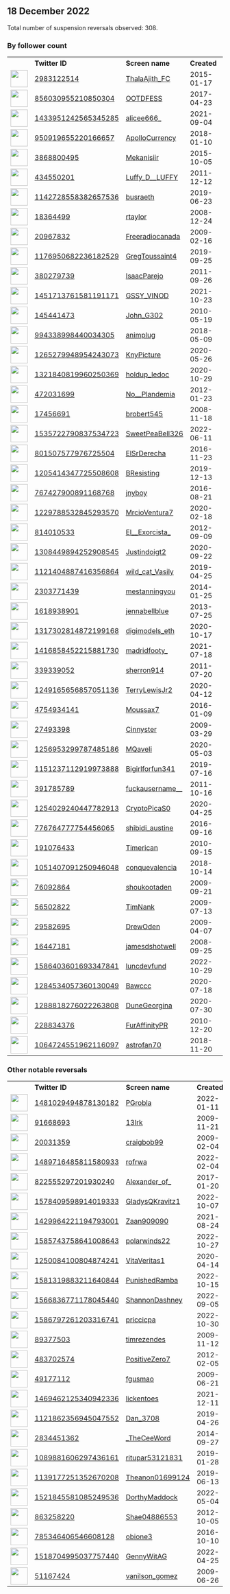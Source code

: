 
## 18 December 2022
Total number of suspension reversals observed: 308.

### By follower count
<table><tr><th></th><th align="left">Twitter ID</th><th align="left">Screen name</th>
<th align="left">Created</th><th align="left">Status</th><th align="left">Suspended</th><th align="left">Followers</th>
<tr><td><a href="https://pbs.twimg.com/profile_images/1604445962893606912/GjdwwVcM_normal.jpg"><img src="https://pbs.twimg.com/profile_images/1604445962893606912/GjdwwVcM_normal.jpg" width="40px" height="40px" align="center"/></a></td><td><a href="https://twitter.com/intent/user?user_id=2983122514">2983122514</a></td><td><a href="https://twitter.com/ThalaAjith_FC">ThalaAjith_FC</a></td><td>2015-01-17</td><td align="center"></td><td></td><td>560252</td></tr>
<tr><td><a href="https://pbs.twimg.com/profile_images/1543865838826299392/Vj0GFzMZ_normal.jpg"><img src="https://pbs.twimg.com/profile_images/1543865838826299392/Vj0GFzMZ_normal.jpg" width="40px" height="40px" align="center"/></a></td><td><a href="https://twitter.com/intent/user?user_id=856030955210850304">856030955210850304</a></td><td><a href="https://twitter.com/OOTDFESS">OOTDFESS</a></td><td>2017-04-23</td><td align="center"></td><td>2022-11-17</td><td>397802</td></tr>
<tr><td><a href="https://pbs.twimg.com/profile_images/1610294711067058177/6NOqOI8P_normal.jpg"><img src="https://pbs.twimg.com/profile_images/1610294711067058177/6NOqOI8P_normal.jpg" width="40px" height="40px" align="center"/></a></td><td><a href="https://twitter.com/intent/user?user_id=1433951242565345285">1433951242565345285</a></td><td><a href="https://twitter.com/alicee666_">alicee666_</a></td><td>2021-09-04</td><td align="center"></td><td></td><td>144120</td></tr>
<tr><td><a href="https://pbs.twimg.com/profile_images/1305614542232264709/_aKoBwph_normal.jpg"><img src="https://pbs.twimg.com/profile_images/1305614542232264709/_aKoBwph_normal.jpg" width="40px" height="40px" align="center"/></a></td><td><a href="https://twitter.com/intent/user?user_id=950919655220166657">950919655220166657</a></td><td><a href="https://twitter.com/ApolloCurrency">ApolloCurrency</a></td><td>2018-01-10</td><td align="center"></td><td></td><td>87503</td></tr>
<tr><td><a href="https://pbs.twimg.com/profile_images/1648789558782226432/Fl7QQoLV_normal.jpg"><img src="https://pbs.twimg.com/profile_images/1648789558782226432/Fl7QQoLV_normal.jpg" width="40px" height="40px" align="center"/></a></td><td><a href="https://twitter.com/intent/user?user_id=3868800495">3868800495</a></td><td><a href="https://twitter.com/Mekanisiir">Mekanisiir</a></td><td>2015-10-05</td><td align="center"></td><td>2022-12-08</td><td>64174</td></tr>
<tr><td><a href="https://pbs.twimg.com/profile_images/1604882391142748162/FHRPuyle_normal.jpg"><img src="https://pbs.twimg.com/profile_images/1604882391142748162/FHRPuyle_normal.jpg" width="40px" height="40px" align="center"/></a></td><td><a href="https://twitter.com/intent/user?user_id=434550201">434550201</a></td><td><a href="https://twitter.com/Luffy_D__LUFFY">Luffy_D__LUFFY</a></td><td>2011-12-12</td><td align="center">🚫</td><td></td><td>62429</td></tr>
<tr><td><a href="https://pbs.twimg.com/profile_images/1576876450732441601/esr0-GCH_normal.png"><img src="https://pbs.twimg.com/profile_images/1576876450732441601/esr0-GCH_normal.png" width="40px" height="40px" align="center"/></a></td><td><a href="https://twitter.com/intent/user?user_id=1142728558382657536">1142728558382657536</a></td><td><a href="https://twitter.com/busraeth">busraeth</a></td><td>2019-06-23</td><td align="center"></td><td>2022-11-23</td><td>55565</td></tr>
<tr><td><a href="https://abs.twimg.com/sticky/default_profile_images/default_profile_normal.png"><img src="https://abs.twimg.com/sticky/default_profile_images/default_profile_normal.png" width="40px" height="40px" align="center"/></a></td><td><a href="https://twitter.com/intent/user?user_id=18364499">18364499</a></td><td><a href="https://twitter.com/rtaylor">rtaylor</a></td><td>2008-12-24</td><td align="center"></td><td></td><td>50350</td></tr>
<tr><td><a href="https://pbs.twimg.com/profile_images/1603950340478570498/iOUImJ34_normal.jpg"><img src="https://pbs.twimg.com/profile_images/1603950340478570498/iOUImJ34_normal.jpg" width="40px" height="40px" align="center"/></a></td><td><a href="https://twitter.com/intent/user?user_id=20967832">20967832</a></td><td><a href="https://twitter.com/Freeradiocanada">Freeradiocanada</a></td><td>2009-02-16</td><td align="center">🚫</td><td></td><td>50081</td></tr>
<tr><td><a href="https://pbs.twimg.com/profile_images/1633101574695268352/JZhlllnI_normal.jpg"><img src="https://pbs.twimg.com/profile_images/1633101574695268352/JZhlllnI_normal.jpg" width="40px" height="40px" align="center"/></a></td><td><a href="https://twitter.com/intent/user?user_id=1176950682236182529">1176950682236182529</a></td><td><a href="https://twitter.com/GregToussaint4">GregToussaint4</a></td><td>2019-09-25</td><td align="center"></td><td></td><td>48928</td></tr>
<tr><td><a href="https://pbs.twimg.com/profile_images/1147497905063956482/S72eQ9na_normal.jpg"><img src="https://pbs.twimg.com/profile_images/1147497905063956482/S72eQ9na_normal.jpg" width="40px" height="40px" align="center"/></a></td><td><a href="https://twitter.com/intent/user?user_id=380279739">380279739</a></td><td><a href="https://twitter.com/IsaacParejo">IsaacParejo</a></td><td>2011-09-26</td><td align="center"></td><td></td><td>41853</td></tr>
<tr><td><a href="https://pbs.twimg.com/profile_images/1589388346505285633/iqdHupBl_normal.jpg"><img src="https://pbs.twimg.com/profile_images/1589388346505285633/iqdHupBl_normal.jpg" width="40px" height="40px" align="center"/></a></td><td><a href="https://twitter.com/intent/user?user_id=1451713761581191171">1451713761581191171</a></td><td><a href="https://twitter.com/GSSY_VINOD">GSSY_VINOD</a></td><td>2021-10-23</td><td align="center"></td><td>2022-12-02</td><td>35978</td></tr>
<tr><td><a href="https://pbs.twimg.com/profile_images/1606761809209434112/9w1vvR8j_normal.jpg"><img src="https://pbs.twimg.com/profile_images/1606761809209434112/9w1vvR8j_normal.jpg" width="40px" height="40px" align="center"/></a></td><td><a href="https://twitter.com/intent/user?user_id=145441473">145441473</a></td><td><a href="https://twitter.com/John_G302">John_G302</a></td><td>2010-05-19</td><td align="center"></td><td>2022-12-09</td><td>35827</td></tr>
<tr><td><a href="https://pbs.twimg.com/profile_images/1398786994789093380/ywJaKT55_normal.jpg"><img src="https://pbs.twimg.com/profile_images/1398786994789093380/ywJaKT55_normal.jpg" width="40px" height="40px" align="center"/></a></td><td><a href="https://twitter.com/intent/user?user_id=994338998440034305">994338998440034305</a></td><td><a href="https://twitter.com/animplug">animplug</a></td><td>2018-05-09</td><td align="center"></td><td></td><td>33578</td></tr>
<tr><td><a href="https://pbs.twimg.com/profile_images/1604084266111057923/o8N7AgCz_normal.jpg"><img src="https://pbs.twimg.com/profile_images/1604084266111057923/o8N7AgCz_normal.jpg" width="40px" height="40px" align="center"/></a></td><td><a href="https://twitter.com/intent/user?user_id=1265279948954243073">1265279948954243073</a></td><td><a href="https://twitter.com/KnyPicture">KnyPicture</a></td><td>2020-05-26</td><td align="center"></td><td></td><td>26296</td></tr>
<tr><td><a href="https://pbs.twimg.com/profile_images/1322228992963915777/p51ZRrTB_normal.jpg"><img src="https://pbs.twimg.com/profile_images/1322228992963915777/p51ZRrTB_normal.jpg" width="40px" height="40px" align="center"/></a></td><td><a href="https://twitter.com/intent/user?user_id=1321840819960250369">1321840819960250369</a></td><td><a href="https://twitter.com/holdup_ledoc">holdup_ledoc</a></td><td>2020-10-29</td><td align="center"></td><td></td><td>25647</td></tr>
<tr><td><a href="https://pbs.twimg.com/profile_images/1604641175428042752/4n3pGbGE_normal.jpg"><img src="https://pbs.twimg.com/profile_images/1604641175428042752/4n3pGbGE_normal.jpg" width="40px" height="40px" align="center"/></a></td><td><a href="https://twitter.com/intent/user?user_id=472031699">472031699</a></td><td><a href="https://twitter.com/No__Plandemia">No__Plandemia</a></td><td>2012-01-23</td><td align="center"></td><td>2022-02-13</td><td>25184</td></tr>
<tr><td><a href="https://pbs.twimg.com/profile_images/1566950071534604288/sQJMG71M_normal.jpg"><img src="https://pbs.twimg.com/profile_images/1566950071534604288/sQJMG71M_normal.jpg" width="40px" height="40px" align="center"/></a></td><td><a href="https://twitter.com/intent/user?user_id=17456691">17456691</a></td><td><a href="https://twitter.com/brobert545">brobert545</a></td><td>2008-11-18</td><td align="center"></td><td>2022-12-14</td><td>22862</td></tr>
<tr><td><a href="https://pbs.twimg.com/profile_images/1535723275879387138/sDWtSy8l_normal.jpg"><img src="https://pbs.twimg.com/profile_images/1535723275879387138/sDWtSy8l_normal.jpg" width="40px" height="40px" align="center"/></a></td><td><a href="https://twitter.com/intent/user?user_id=1535722790837534723">1535722790837534723</a></td><td><a href="https://twitter.com/SweetPeaBell326">SweetPeaBell326</a></td><td>2022-06-11</td><td align="center"></td><td>2022-12-14</td><td>20712</td></tr>
<tr><td><a href="https://pbs.twimg.com/profile_images/1643615612294316032/vtuDovpp_normal.jpg"><img src="https://pbs.twimg.com/profile_images/1643615612294316032/vtuDovpp_normal.jpg" width="40px" height="40px" align="center"/></a></td><td><a href="https://twitter.com/intent/user?user_id=801507577976725504">801507577976725504</a></td><td><a href="https://twitter.com/ElSrDerecha">ElSrDerecha</a></td><td>2016-11-23</td><td align="center"></td><td></td><td>18803</td></tr>
<tr><td><a href="https://pbs.twimg.com/profile_images/1286988214637658113/ivSeJWq6_normal.jpg"><img src="https://pbs.twimg.com/profile_images/1286988214637658113/ivSeJWq6_normal.jpg" width="40px" height="40px" align="center"/></a></td><td><a href="https://twitter.com/intent/user?user_id=1205414347725508608">1205414347725508608</a></td><td><a href="https://twitter.com/BResisting">BResisting</a></td><td>2019-12-13</td><td align="center">🔒</td><td></td><td>18111</td></tr>
<tr><td><a href="https://pbs.twimg.com/profile_images/1478188274111889416/WFAf19A-_normal.jpg"><img src="https://pbs.twimg.com/profile_images/1478188274111889416/WFAf19A-_normal.jpg" width="40px" height="40px" align="center"/></a></td><td><a href="https://twitter.com/intent/user?user_id=767427900891168768">767427900891168768</a></td><td><a href="https://twitter.com/jnyboy">jnyboy</a></td><td>2016-08-21</td><td align="center"></td><td>2022-12-03</td><td>13800</td></tr>
<tr><td><a href="https://pbs.twimg.com/profile_images/1626619745544830977/AIIJxL1E_normal.jpg"><img src="https://pbs.twimg.com/profile_images/1626619745544830977/AIIJxL1E_normal.jpg" width="40px" height="40px" align="center"/></a></td><td><a href="https://twitter.com/intent/user?user_id=1229788532845293570">1229788532845293570</a></td><td><a href="https://twitter.com/MrcioVentura7">MrcioVentura7</a></td><td>2020-02-18</td><td align="center"></td><td>2022-09-10</td><td>12198</td></tr>
<tr><td><a href="https://pbs.twimg.com/profile_images/941891180794695683/-ZKLRemd_normal.jpg"><img src="https://pbs.twimg.com/profile_images/941891180794695683/-ZKLRemd_normal.jpg" width="40px" height="40px" align="center"/></a></td><td><a href="https://twitter.com/intent/user?user_id=814010533">814010533</a></td><td><a href="https://twitter.com/El__Exorcista_">El__Exorcista_</a></td><td>2012-09-09</td><td align="center"></td><td></td><td>10609</td></tr>
<tr><td><a href="https://pbs.twimg.com/profile_images/1396189904976158723/sYbgNKD0_normal.jpg"><img src="https://pbs.twimg.com/profile_images/1396189904976158723/sYbgNKD0_normal.jpg" width="40px" height="40px" align="center"/></a></td><td><a href="https://twitter.com/intent/user?user_id=1308449894252908545">1308449894252908545</a></td><td><a href="https://twitter.com/Justindoigt2">Justindoigt2</a></td><td>2020-09-22</td><td align="center"></td><td></td><td>10181</td></tr>
<tr><td><a href="https://pbs.twimg.com/profile_images/1256684673058721798/W-L8UjQG_normal.jpg"><img src="https://pbs.twimg.com/profile_images/1256684673058721798/W-L8UjQG_normal.jpg" width="40px" height="40px" align="center"/></a></td><td><a href="https://twitter.com/intent/user?user_id=1121404887416356864">1121404887416356864</a></td><td><a href="https://twitter.com/wild_cat_Vasily">wild_cat_Vasily</a></td><td>2019-04-25</td><td align="center"></td><td></td><td>9701</td></tr>
<tr><td><a href="https://pbs.twimg.com/profile_images/1614800870725623809/Z0zss5QJ_normal.jpg"><img src="https://pbs.twimg.com/profile_images/1614800870725623809/Z0zss5QJ_normal.jpg" width="40px" height="40px" align="center"/></a></td><td><a href="https://twitter.com/intent/user?user_id=2303771439">2303771439</a></td><td><a href="https://twitter.com/mestanningyou">mestanningyou</a></td><td>2014-01-25</td><td align="center"></td><td></td><td>9370</td></tr>
<tr><td><a href="https://pbs.twimg.com/profile_images/1347947729167777797/KjaH73mE_normal.jpg"><img src="https://pbs.twimg.com/profile_images/1347947729167777797/KjaH73mE_normal.jpg" width="40px" height="40px" align="center"/></a></td><td><a href="https://twitter.com/intent/user?user_id=1618938901">1618938901</a></td><td><a href="https://twitter.com/jennabellblue">jennabellblue</a></td><td>2013-07-25</td><td align="center"></td><td></td><td>7587</td></tr>
<tr><td><a href="https://pbs.twimg.com/profile_images/1638160507332096003/nU10cV_N_normal.png"><img src="https://pbs.twimg.com/profile_images/1638160507332096003/nU10cV_N_normal.png" width="40px" height="40px" align="center"/></a></td><td><a href="https://twitter.com/intent/user?user_id=1317302814872199168">1317302814872199168</a></td><td><a href="https://twitter.com/digimodels_eth">digimodels_eth</a></td><td>2020-10-17</td><td align="center"></td><td></td><td>7418</td></tr>
<tr><td><a href="https://pbs.twimg.com/profile_images/1616149567556157464/VSLzN7L4_normal.jpg"><img src="https://pbs.twimg.com/profile_images/1616149567556157464/VSLzN7L4_normal.jpg" width="40px" height="40px" align="center"/></a></td><td><a href="https://twitter.com/intent/user?user_id=1416858452215881730">1416858452215881730</a></td><td><a href="https://twitter.com/madridfooty_">madridfooty_</a></td><td>2021-07-18</td><td align="center"></td><td>2022-11-17</td><td>6954</td></tr>
<tr><td><a href="https://pbs.twimg.com/profile_images/1042257942316081154/BZ8R9g4o_normal.jpg"><img src="https://pbs.twimg.com/profile_images/1042257942316081154/BZ8R9g4o_normal.jpg" width="40px" height="40px" align="center"/></a></td><td><a href="https://twitter.com/intent/user?user_id=339339052">339339052</a></td><td><a href="https://twitter.com/sherron914">sherron914</a></td><td>2011-07-20</td><td align="center"></td><td></td><td>6821</td></tr>
<tr><td><a href="https://pbs.twimg.com/profile_images/1506612792811409413/Va0vQaQo_normal.jpg"><img src="https://pbs.twimg.com/profile_images/1506612792811409413/Va0vQaQo_normal.jpg" width="40px" height="40px" align="center"/></a></td><td><a href="https://twitter.com/intent/user?user_id=1249165656857051136">1249165656857051136</a></td><td><a href="https://twitter.com/TerryLewisJr2">TerryLewisJr2</a></td><td>2020-04-12</td><td align="center"></td><td>2022-10-21</td><td>6695</td></tr>
<tr><td><a href="https://pbs.twimg.com/profile_images/1601547426820722688/Pz5SsdU2_normal.jpg"><img src="https://pbs.twimg.com/profile_images/1601547426820722688/Pz5SsdU2_normal.jpg" width="40px" height="40px" align="center"/></a></td><td><a href="https://twitter.com/intent/user?user_id=4754934141">4754934141</a></td><td><a href="https://twitter.com/Moussax7">Moussax7</a></td><td>2016-01-09</td><td align="center">🚫</td><td>2022-10-23</td><td>6345</td></tr>
<tr><td><a href="https://pbs.twimg.com/profile_images/1438347875419934727/PDX2aSDX_normal.jpg"><img src="https://pbs.twimg.com/profile_images/1438347875419934727/PDX2aSDX_normal.jpg" width="40px" height="40px" align="center"/></a></td><td><a href="https://twitter.com/intent/user?user_id=27493398">27493398</a></td><td><a href="https://twitter.com/Cinnyster">Cinnyster</a></td><td>2009-03-29</td><td align="center"></td><td>2022-10-29</td><td>5536</td></tr>
<tr><td><a href="https://pbs.twimg.com/profile_images/1311707053073850370/fjBN9pgO_normal.jpg"><img src="https://pbs.twimg.com/profile_images/1311707053073850370/fjBN9pgO_normal.jpg" width="40px" height="40px" align="center"/></a></td><td><a href="https://twitter.com/intent/user?user_id=1256953299787485186">1256953299787485186</a></td><td><a href="https://twitter.com/MQaveli">MQaveli</a></td><td>2020-05-03</td><td align="center"></td><td></td><td>4910</td></tr>
<tr><td><a href="https://pbs.twimg.com/profile_images/1151933472803631108/i7qc_CvK_normal.jpg"><img src="https://pbs.twimg.com/profile_images/1151933472803631108/i7qc_CvK_normal.jpg" width="40px" height="40px" align="center"/></a></td><td><a href="https://twitter.com/intent/user?user_id=1151237112919973888">1151237112919973888</a></td><td><a href="https://twitter.com/Bigirlforfun341">Bigirlforfun341</a></td><td>2019-07-16</td><td align="center"></td><td>2022-10-20</td><td>4591</td></tr>
<tr><td><a href="https://pbs.twimg.com/profile_images/1593453489417781248/N0Yk_j7H_normal.jpg"><img src="https://pbs.twimg.com/profile_images/1593453489417781248/N0Yk_j7H_normal.jpg" width="40px" height="40px" align="center"/></a></td><td><a href="https://twitter.com/intent/user?user_id=391785789">391785789</a></td><td><a href="https://twitter.com/fuckausername__">fuckausername__</a></td><td>2011-10-16</td><td align="center">👋</td><td></td><td>4583</td></tr>
<tr><td><a href="https://pbs.twimg.com/profile_images/1623454336947822592/s31wopDC_normal.jpg"><img src="https://pbs.twimg.com/profile_images/1623454336947822592/s31wopDC_normal.jpg" width="40px" height="40px" align="center"/></a></td><td><a href="https://twitter.com/intent/user?user_id=1254029240447782913">1254029240447782913</a></td><td><a href="https://twitter.com/CryptoPicaS0">CryptoPicaS0</a></td><td>2020-04-25</td><td align="center"></td><td>2022-12-13</td><td>4267</td></tr>
<tr><td><a href="https://pbs.twimg.com/profile_images/1540910888722567169/K7joiBCH_normal.jpg"><img src="https://pbs.twimg.com/profile_images/1540910888722567169/K7joiBCH_normal.jpg" width="40px" height="40px" align="center"/></a></td><td><a href="https://twitter.com/intent/user?user_id=776764777754456065">776764777754456065</a></td><td><a href="https://twitter.com/shibidi_austine">shibidi_austine</a></td><td>2016-09-16</td><td align="center"></td><td>2022-12-08</td><td>4212</td></tr>
<tr><td><a href="https://pbs.twimg.com/profile_images/1544474171488493568/e4sXtgNE_normal.jpg"><img src="https://pbs.twimg.com/profile_images/1544474171488493568/e4sXtgNE_normal.jpg" width="40px" height="40px" align="center"/></a></td><td><a href="https://twitter.com/intent/user?user_id=191076433">191076433</a></td><td><a href="https://twitter.com/Timerican">Timerican</a></td><td>2010-09-15</td><td align="center"></td><td>2022-08-19</td><td>3941</td></tr>
<tr><td><a href="https://pbs.twimg.com/profile_images/1503425176087801859/lufoeI0x_normal.jpg"><img src="https://pbs.twimg.com/profile_images/1503425176087801859/lufoeI0x_normal.jpg" width="40px" height="40px" align="center"/></a></td><td><a href="https://twitter.com/intent/user?user_id=1051407091250946048">1051407091250946048</a></td><td><a href="https://twitter.com/conquevalencia">conquevalencia</a></td><td>2018-10-14</td><td align="center"></td><td>2022-06-01</td><td>3773</td></tr>
<tr><td><a href="https://pbs.twimg.com/profile_images/1491957191120601088/DaNokhFj_normal.png"><img src="https://pbs.twimg.com/profile_images/1491957191120601088/DaNokhFj_normal.png" width="40px" height="40px" align="center"/></a></td><td><a href="https://twitter.com/intent/user?user_id=76092864">76092864</a></td><td><a href="https://twitter.com/shoukootaden">shoukootaden</a></td><td>2009-09-21</td><td align="center"></td><td>2022-12-08</td><td>3756</td></tr>
<tr><td><a href="https://pbs.twimg.com/profile_images/610123835/Tim_speaking_normal.jpg"><img src="https://pbs.twimg.com/profile_images/610123835/Tim_speaking_normal.jpg" width="40px" height="40px" align="center"/></a></td><td><a href="https://twitter.com/intent/user?user_id=56502822">56502822</a></td><td><a href="https://twitter.com/TimNank">TimNank</a></td><td>2009-07-13</td><td align="center"></td><td>2022-10-29</td><td>3703</td></tr>
<tr><td><a href="https://pbs.twimg.com/profile_images/1415459497812824067/2fNJLiLH_normal.jpg"><img src="https://pbs.twimg.com/profile_images/1415459497812824067/2fNJLiLH_normal.jpg" width="40px" height="40px" align="center"/></a></td><td><a href="https://twitter.com/intent/user?user_id=29582695">29582695</a></td><td><a href="https://twitter.com/DrewOden">DrewOden</a></td><td>2009-04-07</td><td align="center"></td><td>2022-12-16</td><td>3653</td></tr>
<tr><td><a href="https://pbs.twimg.com/profile_images/1091391775326044166/ivneLNK7_normal.jpg"><img src="https://pbs.twimg.com/profile_images/1091391775326044166/ivneLNK7_normal.jpg" width="40px" height="40px" align="center"/></a></td><td><a href="https://twitter.com/intent/user?user_id=16447181">16447181</a></td><td><a href="https://twitter.com/jamesdshotwell">jamesdshotwell</a></td><td>2008-09-25</td><td align="center">🔒</td><td></td><td>3614</td></tr>
<tr><td><a href="https://pbs.twimg.com/profile_images/1609570972113436674/bYM4QX_h_normal.jpg"><img src="https://pbs.twimg.com/profile_images/1609570972113436674/bYM4QX_h_normal.jpg" width="40px" height="40px" align="center"/></a></td><td><a href="https://twitter.com/intent/user?user_id=1586403601693347841">1586403601693347841</a></td><td><a href="https://twitter.com/luncdevfund">luncdevfund</a></td><td>2022-10-29</td><td align="center"></td><td>2022-12-15</td><td>3580</td></tr>
<tr><td><a href="https://pbs.twimg.com/profile_images/1507491305127129089/CAyuO5FL_normal.jpg"><img src="https://pbs.twimg.com/profile_images/1507491305127129089/CAyuO5FL_normal.jpg" width="40px" height="40px" align="center"/></a></td><td><a href="https://twitter.com/intent/user?user_id=1284534057360130049">1284534057360130049</a></td><td><a href="https://twitter.com/Bawccc">Bawccc</a></td><td>2020-07-18</td><td align="center"></td><td>2022-11-22</td><td>3127</td></tr>
<tr><td><a href="https://pbs.twimg.com/profile_images/1642802350690557954/AlK5rpqw_normal.jpg"><img src="https://pbs.twimg.com/profile_images/1642802350690557954/AlK5rpqw_normal.jpg" width="40px" height="40px" align="center"/></a></td><td><a href="https://twitter.com/intent/user?user_id=1288818276022263808">1288818276022263808</a></td><td><a href="https://twitter.com/DuneGeorgina">DuneGeorgina</a></td><td>2020-07-30</td><td align="center"></td><td>2022-12-17</td><td>2956</td></tr>
<tr><td><a href="https://pbs.twimg.com/profile_images/1602530004943790080/rDwZgcLr_normal.jpg"><img src="https://pbs.twimg.com/profile_images/1602530004943790080/rDwZgcLr_normal.jpg" width="40px" height="40px" align="center"/></a></td><td><a href="https://twitter.com/intent/user?user_id=228834376">228834376</a></td><td><a href="https://twitter.com/FurAffinityPR">FurAffinityPR</a></td><td>2010-12-20</td><td align="center"></td><td>2022-11-24</td><td>2925</td></tr>
<tr><td><a href="https://pbs.twimg.com/profile_images/1084249515631235072/z1e9n_7u_normal.jpg"><img src="https://pbs.twimg.com/profile_images/1084249515631235072/z1e9n_7u_normal.jpg" width="40px" height="40px" align="center"/></a></td><td><a href="https://twitter.com/intent/user?user_id=1064724551962116097">1064724551962116097</a></td><td><a href="https://twitter.com/astrofan70">astrofan70</a></td><td>2018-11-20</td><td align="center"></td><td></td><td>2885</td></tr>
</table>

### Other notable reversals
<table><tr><th></th><th align="left">Twitter ID</th><th align="left">Screen name</th>
<th align="left">Created</th><th align="left">Status</th><th align="left">Suspended</th><th align="left">Followers</th>
<tr><td><a href="https://pbs.twimg.com/profile_images/1575529527614242816/FlAjG1hI_normal.jpg"><img src="https://pbs.twimg.com/profile_images/1575529527614242816/FlAjG1hI_normal.jpg" width="40px" height="40px" align="center"/></a></td><td><a href="https://twitter.com/intent/user?user_id=1481029494878130182">1481029494878130182</a></td><td><a href="https://twitter.com/PGrobla">PGrobla</a></td><td>2022-01-11</td><td align="center"></td><td>2022-12-17</td><td>855</td></tr>
<tr><td><a href="https://pbs.twimg.com/profile_images/1551389604569309184/cyHQGVMT_normal.jpg"><img src="https://pbs.twimg.com/profile_images/1551389604569309184/cyHQGVMT_normal.jpg" width="40px" height="40px" align="center"/></a></td><td><a href="https://twitter.com/intent/user?user_id=91668693">91668693</a></td><td><a href="https://twitter.com/13lrk">13lrk</a></td><td>2009-11-21</td><td align="center"></td><td>2022-12-16</td><td>456</td></tr>
<tr><td><a href="https://pbs.twimg.com/profile_images/1520108916616699909/0auJAUlf_normal.png"><img src="https://pbs.twimg.com/profile_images/1520108916616699909/0auJAUlf_normal.png" width="40px" height="40px" align="center"/></a></td><td><a href="https://twitter.com/intent/user?user_id=20031359">20031359</a></td><td><a href="https://twitter.com/craigbob99">craigbob99</a></td><td>2009-02-04</td><td align="center"></td><td>2022-12-10</td><td>2655</td></tr>
<tr><td><a href="https://pbs.twimg.com/profile_images/1602739148842057731/qqlOIZvL_normal.jpg"><img src="https://pbs.twimg.com/profile_images/1602739148842057731/qqlOIZvL_normal.jpg" width="40px" height="40px" align="center"/></a></td><td><a href="https://twitter.com/intent/user?user_id=1489716485811580933">1489716485811580933</a></td><td><a href="https://twitter.com/rofrwa">rofrwa</a></td><td>2022-02-04</td><td align="center"></td><td>2022-12-14</td><td>11</td></tr>
<tr><td><a href="https://pbs.twimg.com/profile_images/1071437998548574208/TlU-NPLL_normal.jpg"><img src="https://pbs.twimg.com/profile_images/1071437998548574208/TlU-NPLL_normal.jpg" width="40px" height="40px" align="center"/></a></td><td><a href="https://twitter.com/intent/user?user_id=822555297201930240">822555297201930240</a></td><td><a href="https://twitter.com/Alexander_of_">Alexander_of_</a></td><td>2017-01-20</td><td align="center"></td><td>2022-12-05</td><td>67</td></tr>
<tr><td><a href="https://pbs.twimg.com/profile_images/1644703613153955840/dYuZ9cJn_normal.jpg"><img src="https://pbs.twimg.com/profile_images/1644703613153955840/dYuZ9cJn_normal.jpg" width="40px" height="40px" align="center"/></a></td><td><a href="https://twitter.com/intent/user?user_id=1578409598914019333">1578409598914019333</a></td><td><a href="https://twitter.com/GladysQKravitz1">GladysQKravitz1</a></td><td>2022-10-07</td><td align="center"></td><td>2022-12-16</td><td>2682</td></tr>
<tr><td><a href="https://pbs.twimg.com/profile_images/1627159006455422976/3q0ehzHP_normal.jpg"><img src="https://pbs.twimg.com/profile_images/1627159006455422976/3q0ehzHP_normal.jpg" width="40px" height="40px" align="center"/></a></td><td><a href="https://twitter.com/intent/user?user_id=1429964221194793001">1429964221194793001</a></td><td><a href="https://twitter.com/Zaan909090">Zaan909090</a></td><td>2021-08-24</td><td align="center"></td><td>2022-12-07</td><td>1385</td></tr>
<tr><td><a href="https://pbs.twimg.com/profile_images/1585744281989517312/OUAwmXeB_normal.jpg"><img src="https://pbs.twimg.com/profile_images/1585744281989517312/OUAwmXeB_normal.jpg" width="40px" height="40px" align="center"/></a></td><td><a href="https://twitter.com/intent/user?user_id=1585743758641008643">1585743758641008643</a></td><td><a href="https://twitter.com/polarwinds22">polarwinds22</a></td><td>2022-10-27</td><td align="center"></td><td>2022-12-01</td><td>135</td></tr>
<tr><td><a href="https://pbs.twimg.com/profile_images/1300256905412124673/Vvi-YmrF_normal.jpg"><img src="https://pbs.twimg.com/profile_images/1300256905412124673/Vvi-YmrF_normal.jpg" width="40px" height="40px" align="center"/></a></td><td><a href="https://twitter.com/intent/user?user_id=1250084100804874241">1250084100804874241</a></td><td><a href="https://twitter.com/VitaVeritas1">VitaVeritas1</a></td><td>2020-04-14</td><td align="center"></td><td>2022-12-14</td><td>1701</td></tr>
<tr><td><a href="https://pbs.twimg.com/profile_images/1642591414348402689/Y7JwDEz1_normal.jpg"><img src="https://pbs.twimg.com/profile_images/1642591414348402689/Y7JwDEz1_normal.jpg" width="40px" height="40px" align="center"/></a></td><td><a href="https://twitter.com/intent/user?user_id=1581319883211640844">1581319883211640844</a></td><td><a href="https://twitter.com/PunishedRamba">PunishedRamba</a></td><td>2022-10-15</td><td align="center"></td><td>2022-12-15</td><td>129</td></tr>
<tr><td><a href="https://abs.twimg.com/sticky/default_profile_images/default_profile_normal.png"><img src="https://abs.twimg.com/sticky/default_profile_images/default_profile_normal.png" width="40px" height="40px" align="center"/></a></td><td><a href="https://twitter.com/intent/user?user_id=1566836771178045440">1566836771178045440</a></td><td><a href="https://twitter.com/ShannonDashney">ShannonDashney</a></td><td>2022-09-05</td><td align="center"></td><td>2022-12-16</td><td>652</td></tr>
<tr><td><a href="https://pbs.twimg.com/profile_images/1586797348952358914/WF8Q5-bC_normal.jpg"><img src="https://pbs.twimg.com/profile_images/1586797348952358914/WF8Q5-bC_normal.jpg" width="40px" height="40px" align="center"/></a></td><td><a href="https://twitter.com/intent/user?user_id=1586797261203316741">1586797261203316741</a></td><td><a href="https://twitter.com/priccicpa">priccicpa</a></td><td>2022-10-30</td><td align="center"></td><td>2022-12-16</td><td>49</td></tr>
<tr><td><a href="https://pbs.twimg.com/profile_images/1599979762268741632/MOYvOWn__normal.png"><img src="https://pbs.twimg.com/profile_images/1599979762268741632/MOYvOWn__normal.png" width="40px" height="40px" align="center"/></a></td><td><a href="https://twitter.com/intent/user?user_id=89377503">89377503</a></td><td><a href="https://twitter.com/timrezendes">timrezendes</a></td><td>2009-11-12</td><td align="center">🔒</td><td>2022-12-09</td><td>14</td></tr>
<tr><td><a href="https://pbs.twimg.com/profile_images/1266574338704064513/ngduDp3n_normal.jpg"><img src="https://pbs.twimg.com/profile_images/1266574338704064513/ngduDp3n_normal.jpg" width="40px" height="40px" align="center"/></a></td><td><a href="https://twitter.com/intent/user?user_id=483702574">483702574</a></td><td><a href="https://twitter.com/PositiveZero7">PositiveZero7</a></td><td>2012-02-05</td><td align="center"></td><td>2022-12-16</td><td>55</td></tr>
<tr><td><a href="https://pbs.twimg.com/profile_images/1431348785624535044/mcE3ztFu_normal.jpg"><img src="https://pbs.twimg.com/profile_images/1431348785624535044/mcE3ztFu_normal.jpg" width="40px" height="40px" align="center"/></a></td><td><a href="https://twitter.com/intent/user?user_id=49177112">49177112</a></td><td><a href="https://twitter.com/fgusmao">fgusmao</a></td><td>2009-06-21</td><td align="center"></td><td>2022-12-11</td><td>1222</td></tr>
<tr><td><a href="https://pbs.twimg.com/profile_images/1554785872687529985/jxRsYuKL_normal.jpg"><img src="https://pbs.twimg.com/profile_images/1554785872687529985/jxRsYuKL_normal.jpg" width="40px" height="40px" align="center"/></a></td><td><a href="https://twitter.com/intent/user?user_id=1469462125340942336">1469462125340942336</a></td><td><a href="https://twitter.com/lickentoes">lickentoes</a></td><td>2021-12-11</td><td align="center">🚫</td><td>2022-12-12</td><td>8</td></tr>
<tr><td><a href="https://pbs.twimg.com/profile_images/1437443747290222600/IwC_FYDd_normal.jpg"><img src="https://pbs.twimg.com/profile_images/1437443747290222600/IwC_FYDd_normal.jpg" width="40px" height="40px" align="center"/></a></td><td><a href="https://twitter.com/intent/user?user_id=1121862356945047552">1121862356945047552</a></td><td><a href="https://twitter.com/Dan_3708">Dan_3708</a></td><td>2019-04-26</td><td align="center"></td><td>2022-12-15</td><td>10</td></tr>
<tr><td><a href="https://pbs.twimg.com/profile_images/587823329890795520/hR10cEkx_normal.jpg"><img src="https://pbs.twimg.com/profile_images/587823329890795520/hR10cEkx_normal.jpg" width="40px" height="40px" align="center"/></a></td><td><a href="https://twitter.com/intent/user?user_id=2834451362">2834451362</a></td><td><a href="https://twitter.com/_TheCeeWord">_TheCeeWord</a></td><td>2014-09-27</td><td align="center"></td><td>2022-12-13</td><td>31</td></tr>
<tr><td><a href="https://pbs.twimg.com/profile_images/1646832416378720257/1CpnKhGp_normal.jpg"><img src="https://pbs.twimg.com/profile_images/1646832416378720257/1CpnKhGp_normal.jpg" width="40px" height="40px" align="center"/></a></td><td><a href="https://twitter.com/intent/user?user_id=1089881606297436161">1089881606297436161</a></td><td><a href="https://twitter.com/ritupar53121831">ritupar53121831</a></td><td>2019-01-28</td><td align="center"></td><td>2022-12-09</td><td>70</td></tr>
<tr><td><a href="https://pbs.twimg.com/profile_images/1341434413725306880/ubASUAmT_normal.jpg"><img src="https://pbs.twimg.com/profile_images/1341434413725306880/ubASUAmT_normal.jpg" width="40px" height="40px" align="center"/></a></td><td><a href="https://twitter.com/intent/user?user_id=1139177251352670208">1139177251352670208</a></td><td><a href="https://twitter.com/Theanon01699124">Theanon01699124</a></td><td>2019-06-13</td><td align="center"></td><td>2022-12-13</td><td>137</td></tr>
<tr><td><a href="https://pbs.twimg.com/profile_images/1521845841652158465/spW6zzTN_normal.jpg"><img src="https://pbs.twimg.com/profile_images/1521845841652158465/spW6zzTN_normal.jpg" width="40px" height="40px" align="center"/></a></td><td><a href="https://twitter.com/intent/user?user_id=1521845581085249536">1521845581085249536</a></td><td><a href="https://twitter.com/DorthyMaddock">DorthyMaddock</a></td><td>2022-05-04</td><td align="center"></td><td>2022-12-16</td><td>58</td></tr>
<tr><td><a href="https://pbs.twimg.com/profile_images/2683803663/edb38496704a74d813ce82223ceb71ec_normal.jpeg"><img src="https://pbs.twimg.com/profile_images/2683803663/edb38496704a74d813ce82223ceb71ec_normal.jpeg" width="40px" height="40px" align="center"/></a></td><td><a href="https://twitter.com/intent/user?user_id=863258220">863258220</a></td><td><a href="https://twitter.com/Shae04886553">Shae04886553</a></td><td>2012-10-05</td><td align="center"></td><td>2022-12-13</td><td>118</td></tr>
<tr><td><a href="https://pbs.twimg.com/profile_images/1535990798466048001/_S6auUE5_normal.jpg"><img src="https://pbs.twimg.com/profile_images/1535990798466048001/_S6auUE5_normal.jpg" width="40px" height="40px" align="center"/></a></td><td><a href="https://twitter.com/intent/user?user_id=785346406546608128">785346406546608128</a></td><td><a href="https://twitter.com/obione3">obione3</a></td><td>2016-10-10</td><td align="center"></td><td>2022-12-12</td><td>30</td></tr>
<tr><td><a href="https://pbs.twimg.com/profile_images/1521761484715532288/xzZGwg9T_normal.jpg"><img src="https://pbs.twimg.com/profile_images/1521761484715532288/xzZGwg9T_normal.jpg" width="40px" height="40px" align="center"/></a></td><td><a href="https://twitter.com/intent/user?user_id=1518704995037757440">1518704995037757440</a></td><td><a href="https://twitter.com/GennyWitAG">GennyWitAG</a></td><td>2022-04-25</td><td align="center"></td><td>2022-11-29</td><td>5</td></tr>
<tr><td><a href="https://pbs.twimg.com/profile_images/1583959012646834176/Ci0qT8bR_normal.jpg"><img src="https://pbs.twimg.com/profile_images/1583959012646834176/Ci0qT8bR_normal.jpg" width="40px" height="40px" align="center"/></a></td><td><a href="https://twitter.com/intent/user?user_id=51167424">51167424</a></td><td><a href="https://twitter.com/vanilson_gomez">vanilson_gomez</a></td><td>2009-06-26</td><td align="center"></td><td>2022-12-05</td><td>148</td></tr>
</table>
